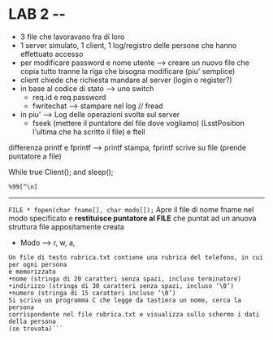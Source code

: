 # LAB 2 -- 

* 3 file che lavoravano fra di loro
* 1 server simulato, 1 client, 1 log/registro delle persone che hanno effettuato accesso
* per modificare password e nome utente  --> creare un nuovo file che copia tutto tranne la riga che bisogna modificare (piu' semplice)
* client chiede che richiesta mandare al server (login o register?)
* in base al codice di stato --> uno switch
    * req.id e req.password
    * fwritechat --> stampare nel log // fread
* in piu' --> Log delle operazioni svolte sul server
    * fseek (mettere il puntatore del file dove vogliamo) (LsstPosition l'ultima che ha scritto il file) e ftell

differenza printf e fprintf --> printf stampa, fprintf scrive su file (prende puntatore a file)

While true Client(); and sleep();

```%99[^\n]```

---

```FILE * fopen(char fname[], char modo[]);``` 
Apre il file di nome fname nel modo specificato e **restituisce puntatore al FILE** che puntat ad un anuova struttura file appositamente creata 
* Modo --> r, w, a, 



```ESERCIZIO
Un file di testo rubrica.txt contiene una rubrica del telefono, in cui per ogni persona
è memorizzato
•nome (stringa di 20 caratteri senza spazi, incluso terminatore)
•indirizzo (stringa di 30 caratteri senza spazi, incluso ‘\0’)
•numero (stringa di 15 caratteri incluso ‘\0’)
Si scriva un programma C che legge da tastiera un nome, cerca la persona
corrispondente nel file rubrica.txt e visualizza sullo schermo i dati della persona
(se trovata)```

